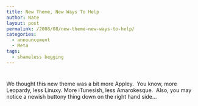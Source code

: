 ```yaml
---
title: New Theme, New Ways To Help
author: Nate
layout: post
permalink: /2008/08/new-theme-new-ways-to-help/
categories:
  - announcement
  - Meta
tags:
  - shameless begging
---
```

# 

We thought this new theme was a bit more Appley.  You know, more Leopardy, less Linuxy. More iTunesish, less Amarokesque.  Also, you may notice a newish buttony thing down on the right hand side…
